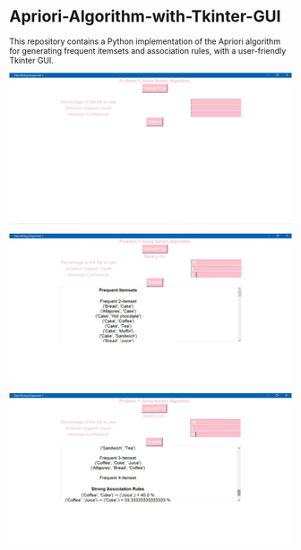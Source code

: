 # Apriori-Algorithm-with-Tkinter-GUI
This repository contains a Python implementation of the Apriori algorithm for generating frequent itemsets and association rules, with a user-friendly Tkinter GUI.

![Screenshot of the Tkinter GUI](images/1.jpg)

![Screenshot of the Tkinter GUI](images/2.jpg)

![Screenshot of the Tkinter GUI](images/3.jpg)
